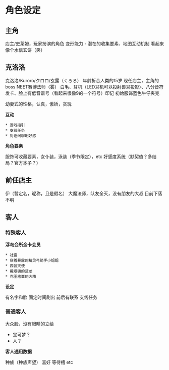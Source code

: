 # 角色设定

## 主角

店主/史莱姆，玩家扮演的角色
变形能力 - 潜在的收集要素、地图互动机制
看起来像个水信玄饼（笑）

## 克洛洛

克洛洛/Kuroro/クロロ/玄露（くろろ）
年龄折合人类的15岁
现任店主，主角的boss
NEET赛博法师（雾）
白毛、耳机（LED耳机可以投射兽耳投影）、八分音符发卡、脸上有低音谱号（看起来很像9的一个符号）印记
初始服饰蓝色牛仔夹克

幼妻式的性格，认真，傲娇，贪玩

**互动**

    * 游戏指引
    * 支线任务
    * 对话闲聊刷好感

**角色要素**

服饰可收藏要素，女仆装，泳装（季节限定），etc
好感度系统（默契值？多结局？官方本子？）

## 前任店主

伊（暂定名，昵称，且是假名）
大魔法师，队友全灭，没有朋友的大叔
目前下落不明

## 客人

### 特殊客人

**浮岛会所金卡会员**
    
    * 社畜
    * 穿着暴露的精灵弓箭手小姐姐
    * 西装天使
    * 戴眼镜的蓝龙
    * 克图格亚的火精

**设定**

有名字和脸
固定时间刷出
前后有联系
支线任务

### 普通客人

大众脸，没有眼睛的立绘

* 宝可梦？
* 人？

**客人通用数据**

种族（种族声望）
喜好
等待槽
etc
